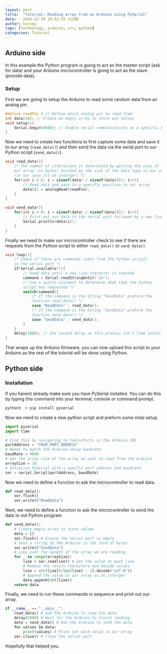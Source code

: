 ```yaml
---
layout: post
title:  "Tutorial: Reading array from an Arduino using PySerial"
date:   2020-12-29 19:52:35 +1100
author: harvey
tags: [technology, arduino, c++, python]
categories: Tutorial
---
```


## Arduino side

In this example the Python program is going to act as the master script (ask for data) and your Arduino microcontroller is going to act as the slave (provide data).

### Setup
First we are going to setup the Arduino to read some random data from an analog pin.
```c++
#define readPin 2 // Define which analog pin to read from
int data[10]; // Create an empty array to store out values
void setup(){
    Serial.begin(9600); // Enable serial communications at a specific baud rate
}
```

Now we need to create two functions to first capture some data and save it to our array (`read_data()`) and then send the data via the serial port to our Python script (`send_data()`). 

```c++
void read_data(){
    /* The number of itterations is determined by getting the size of 
    our array (in bytes) divided by the size of the data type in our array 
    (in our case its an interger) */
    for(int i = 0; i < sizeof(data) / sizeof(data[0]); i++){
        // Read data and save to a specific position in our array
        data[i] = analogRead(readPin); 
    }
}

void send_data(){
    for(int i = 0; i < sizeof(data) / sizeof(data[0]); i++){
        // Print out our data to the serial port followed by a new line
        Serial.println(data[i]);
    }
}
```

Finally we need to make our microcontroller check to see if there are requests from the Python script to either `read_data()` or `send_data()`.

```c++
void loop(){
    /* Check if there are commands (sent from the Python script) 
    in the serial port */
    if(Serial.available()){
        // Read data until a new line character is reached
        command = Serial.readStringUntil('\n');
        /* Use a switch statment to determine what task the Python 
        script has requested */
        switch(command){
            /* If the command is the String "ReadData" preform the 
            function read_data() */
            case "ReadData" : read_data(); 
            /* If the command is the String "SendData" preform the 
            function send_data() */
            case "SendData" : send_data();
        }
    }
    delay(1000); // One second delay as this process isn't time sensitive
}

```
That wraps up the Arduino firmware, you can now upload this script to your Arduino as the rest of the tutorial will be done using Python.

## Python side

### Installation
If you havent already make sure you have PySerial installed. You can do this by typing this command into your terminal, console or command prompt. 
```bash
python3 -m pip install pyserial
```

Now we need to create a new python script and preform some inital setup.
```python
import pyserial
import time

# Find this by navigating to Tools/Ports in the Arduino IDE
portAddress = "YOUR_PORT_ADDRESS" 
# Needs to match the Arduino setup baudrate
baudRate = 9600 
# Set the array size of the array we want to read from the Arduino
arraySize = 10
# Intialise PySerial with a speific port address and baudrate
ser = serial.Serial(portAddress, baudRate) 
```

Now we need to define a function to ask the microcontroller to read data. 

```python
def read_data():
    ser.flush()
    ser.write(b"ReadData")
```

Next, we need to define a function to ask the microcontroller to send the data to out Python program. 

```python
def send_data(): 
    # Create empty array to store values
    data = []
    ser.flush() # Ensure the serial port is empty
    # Send a string to the Arduino in the form of bytes
    ser.write(b"SendData") 
    # Loop over the length of the array we are reading
    for _ in range(arraySize):
        line = ser.readline() # Get the value at each line
        # Remove the return characters and decode values
        line = str(line[0:len(line) - 2].decode("utf-8")) 
        # Append the value to our array as an interger
        data.append(int(line))
    return data
```

Finally, we need to run these commands in sequence and print out our array. 

```python
if __name__ == "__main__":
    read_data() # Ask the Arduino to read the data
    delay(2000) # Wait for the Arduino to finish reading
    data = send_data() # Ask the Arduino to send the data
    for values in data:
        print(values) # Print out each value in our array
    ser.close() # Close the serial port 
```

Hopefully that helped you. 

